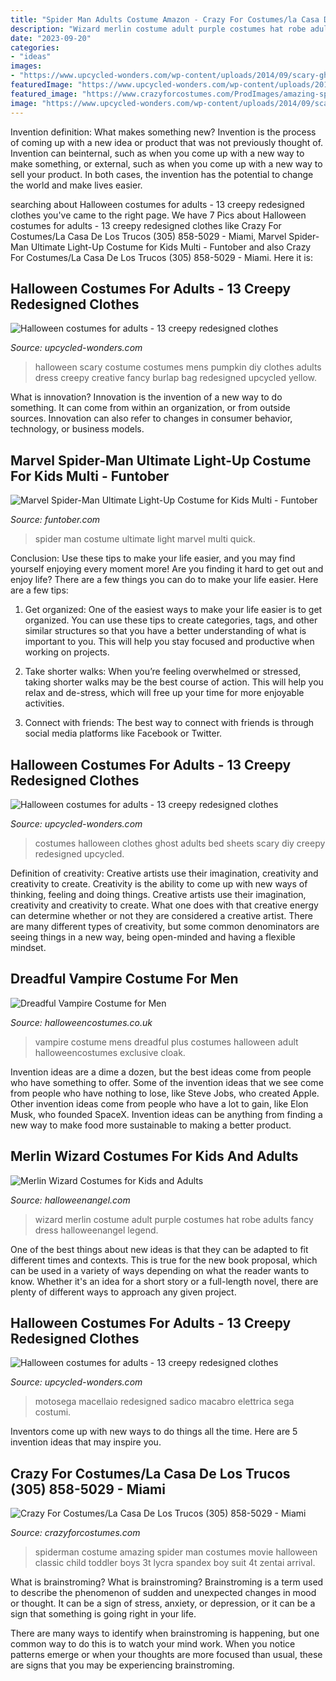 ```yaml
---
title: "Spider Man Adults Costume Amazon - Crazy For Costumes/la Casa De Los Trucos (305) 858-5029"
description: "Wizard merlin costume adult purple costumes hat robe adults fancy dress halloweenangel legend"
date: "2023-09-20"
categories:
- "ideas"
images:
- "https://www.upcycled-wonders.com/wp-content/uploads/2014/09/scary-ghost-halloween-costumes-upcycled-old-bed-sheets-metal-chain-idea.jpg"
featuredImage: "https://www.upcycled-wonders.com/wp-content/uploads/2014/09/scary-ghost-halloween-costumes-upcycled-old-bed-sheets-metal-chain-idea.jpg"
featured_image: "https://www.crazyforcostumes.com/ProdImages/amazing-spider-man-costume-42471.jpg"
image: "https://www.upcycled-wonders.com/wp-content/uploads/2014/09/scary-ghost-halloween-costumes-upcycled-old-bed-sheets-metal-chain-idea.jpg"
---
```



Invention definition: What makes something new?
Invention is the process of coming up with a new idea or product that was not previously thought of. Invention can beinternal, such as when you come up with a new way to make something, or external, such as when you come up with a new way to sell your product. In both cases, the invention has the potential to change the world and make lives easier.

	

		
searching about Halloween costumes for adults - 13 creepy redesigned clothes you've came to the right page. We have 7 Pics about Halloween costumes for adults - 13 creepy redesigned clothes like Crazy For Costumes/La Casa De Los Trucos (305) 858-5029 - Miami, Marvel Spider-Man Ultimate Light-Up Costume for Kids Multi - Funtober and also Crazy For Costumes/La Casa De Los Trucos (305) 858-5029 - Miami. Here it is:
		
    
## Halloween Costumes For Adults - 13 Creepy Redesigned Clothes

<img loading=lazy src="http://www.upcycled-wonders.com/wp-content/uploads/2014/09/yellow-scary-halloween-creative-diy-costume-ideas-for-men-old-burlap-bag-knife.jpg" onerror="this.onerror=null;this.src='https://tse2.mm.bing.net/th?id=OIP.gvtk7u19y2MVdrvVSiBmvwHaNk&amp;pid=15.1';" alt="Halloween costumes for adults - 13 creepy redesigned clothes">

_Source: upcycled-wonders.com_

>halloween scary costume costumes mens pumpkin diy clothes adults dress creepy creative fancy burlap bag redesigned upcycled yellow. 

	

What is innovation?
Innovation is the invention of a new way to do something. It can come from within an organization, or from outside sources. Innovation can also refer to changes in consumer behavior, technology, or business models.

    
## Marvel Spider-Man Ultimate Light-Up Costume For Kids Multi - Funtober

<img loading=lazy src="https://images-na.ssl-images-amazon.com/images/I/71IBJqnVw6L.jpg" onerror="this.onerror=null;this.src='https://tse1.mm.bing.net/th?id=OIP.37wr93DyrutB66_OPgNTWAHaHa&amp;pid=15.1';" alt="Marvel Spider-Man Ultimate Light-Up Costume for Kids Multi - Funtober">

_Source: funtober.com_

>spider man costume ultimate light marvel multi quick. 

	

Conclusion: Use these tips to make your life easier, and you may find yourself enjoying every moment more!
Are you finding it hard to get out and enjoy life? There are a few things you can do to make your life easier. Here are a few tips: 
1. Get organized: One of the easiest ways to make your life easier is to get organized. You can use these tips to create categories, tags, and other similar structures so that you have a better understanding of what is important to you. This will help you stay focused and productive when working on projects. 

2. Take shorter walks: When you’re feeling overwhelmed or stressed, taking shorter walks may be the best course of action. This will help you relax and de-stress, which will free up your time for more enjoyable activities. 

3. Connect with friends: The best way to connect with friends is through social media platforms like Facebook or Twitter.

    
## Halloween Costumes For Adults - 13 Creepy Redesigned Clothes

<img loading=lazy src="https://www.upcycled-wonders.com/wp-content/uploads/2014/09/scary-ghost-halloween-costumes-upcycled-old-bed-sheets-metal-chain-idea.jpg" onerror="this.onerror=null;this.src='https://tse4.mm.bing.net/th?id=OIP.CrDpOPEIqhoHAe7JhOiUwAHaNk&amp;pid=15.1';" alt="Halloween costumes for adults - 13 creepy redesigned clothes">

_Source: upcycled-wonders.com_

>costumes halloween clothes ghost adults bed sheets scary diy creepy redesigned upcycled. 

	

Definition of creativity: Creative artists use their imagination, creativity and creativity to create.
Creativity is the ability to come up with new ways of thinking, feeling and doing things. Creative artists use their imagination, creativity and creativity to create. What one does with that creative energy can determine whether or not they are considered a creative artist. There are many different types of creativity, but some common denominators are seeing things in a new way, being open-minded and having a flexible mindset.

    
## Dreadful Vampire Costume For Men

<img loading=lazy src="https://images.halloweencostumes.co.uk/products/41506/1-1/mens-dreadful-vampire-costume.jpg" onerror="this.onerror=null;this.src='https://tse3.mm.bing.net/th?id=OIP.w6p--878DOmm3_wSjqCdYgHaKl&amp;pid=15.1';" alt="Dreadful Vampire Costume for Men">

_Source: halloweencostumes.co.uk_

>vampire costume mens dreadful plus costumes halloween adult halloweencostumes exclusive cloak. 

	

Invention ideas are a dime a dozen, but the best ideas come from people who have something to offer. Some of the invention ideas that we see come from people who have nothing to lose, like Steve Jobs, who created Apple. Other invention ideas come from people who have a lot to gain, like Elon Musk, who founded SpaceX. Invention ideas can be anything from finding a new way to make food more sustainable to making a better product.

    
## Merlin Wizard Costumes For Kids And Adults

<img loading=lazy src="https://images.halloweencostumes.com/products/32450/1-1/adult-purple-wizard-costume.jpg" onerror="this.onerror=null;this.src='https://tse1.mm.bing.net/th?id=OIP.ghgpWUDi8UEwHnEhKV558gHaKl&amp;pid=15.1';" alt="Merlin Wizard Costumes for Kids and Adults">

_Source: halloweenangel.com_

>wizard merlin costume adult purple costumes hat robe adults fancy dress halloweenangel legend. 

	

One of the best things about new ideas is that they can be adapted to fit different times and contexts. This is true for the new book proposal, which can be used in a variety of ways depending on what the reader wants to know. Whether it's an idea for a short story or a full-length novel, there are plenty of different ways to approach any given project.

    
## Halloween Costumes For Adults - 13 Creepy Redesigned Clothes

<img loading=lazy src="https://www.upcycled-wonders.com/wp-content/uploads/2014/09/scary-halloween-costumes-chainsaw-upcycled-clothes-diy-halloween-spirit-idea.jpg" onerror="this.onerror=null;this.src='https://tse3.mm.bing.net/th?id=OIP.dL6NskhZhNFPBpu_2gDIiwHaNk&amp;pid=15.1';" alt="Halloween costumes for adults - 13 creepy redesigned clothes">

_Source: upcycled-wonders.com_

>motosega macellaio redesigned sadico macabro elettrica sega costumi. 

	

Inventors come up with new ways to do things all the time. Here are 5 invention ideas that may inspire you.

    
## Crazy For Costumes/La Casa De Los Trucos (305) 858-5029 - Miami

<img loading=lazy src="https://www.crazyforcostumes.com/ProdImages/amazing-spider-man-costume-42471.jpg" onerror="this.onerror=null;this.src='https://tse2.mm.bing.net/th?id=OIP.z8fmdAPRFnXxwqN89gagAQHaLE&amp;pid=15.1';" alt="Crazy For Costumes/La Casa De Los Trucos (305) 858-5029 - Miami">

_Source: crazyforcostumes.com_

>spiderman costume amazing spider man costumes movie halloween classic child toddler boys 3t lycra spandex boy suit 4t zentai arrival. 

	

What is brainstroming?
What is brainstroming?
 Brainstroming is a term used to describe the phenomenon of sudden and unexpected changes in mood or thought. It can be a sign of stress, anxiety, or depression, or it can be a sign that something is going right in your life.

There are many ways to identify when brainstroming is happening, but one common way to do this is to watch your mind work. When you notice patterns emerge or when your thoughts are more focused than usual, these are signs that you may be experiencing brainstroming.

